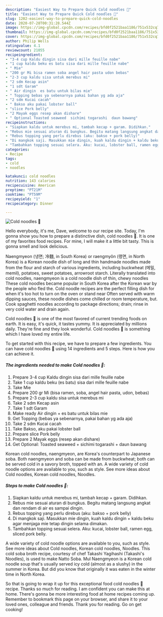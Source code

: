 ```yaml
---
description: "Easiest Way to Prepare Quick Cold noodles 🍜"
title: "Easiest Way to Prepare Quick Cold noodles 🍜"
slug: 1202-easiest-way-to-prepare-quick-cold-noodles
date: 2020-07-28T00:31:28.544Z
image: https://img-global.cpcdn.com/recipes/bfd0f2521baa1186/751x532cq70/cold-noodles-🍜-foto-resep-utama.jpg
thumbnail: https://img-global.cpcdn.com/recipes/bfd0f2521baa1186/751x532cq70/cold-noodles-🍜-foto-resep-utama.jpg
cover: https://img-global.cpcdn.com/recipes/bfd0f2521baa1186/751x532cq70/cold-noodles-🍜-foto-resep-utama.jpg
author: Philip Wells
ratingvalue: 4.1
reviewcount: 21055
recipeingredient:
- "3-4 cup Kaldu dingin sisa dari mille feuille nabe"
- "1 cup kaldu beku es batu sisa dari mille feuille nabe"
- " Mie"
- "200 gr Mi bisa ramen soba angel hair pasta udon bebas"
- "2-3 cup kaldu sisa untuk merebus mi"
- "2 sdm Kecap asin"
- "1 sdt Garam"
- " Air dingin  es batu untuk bilas mie"
- " Topping bebas ya sebenarnya pakai bahan yg ada aja"
- "2 sdm Kucai cacah"
- " Bakso aku pakai lobster ball"
- "slice Pork belly"
- "2 Mayak eggs resep akan dishare"
- " Optional Toasted seaweed  sichimi togarashi  daun bawang"
recipeinstructions:
- "Siapkan kaldu untuk merebus mi, tambah kecap + garam. Didihkan."
- "Rebus mie sesuai aturan di bungkus. Begitu matang langsung angkat dan rendam di air es sampai dingin."
- "Rebus topping yang perlu direbus (aku: bakso + pork belly)"
- "Di mangkok saji. Masukkan mie dingin, kuah kaldu dingin + kaldu beku agar menjaga mie tetap dingin selama dimakan."
- "Tambahkan topping sesuai selera. Aku: kucai, lobster ball, ramen egg, sliced pork belly."
categories:
- Recipe
tags:
- cold
- noodles

katakunci: cold noodles 
nutrition: 143 calories
recipecuisine: American
preptime: "PT21M"
cooktime: "PT59M"
recipeyield: "1"
recipecategory: Dinner

---
```



![Cold noodles 🍜](https://img-global.cpcdn.com/recipes/bfd0f2521baa1186/751x532cq70/cold-noodles-🍜-foto-resep-utama.jpg)

Hello everybody, it's me, Dave, welcome to our recipe site. Today, I'm gonna show you how to prepare a distinctive dish, cold noodles 🍜. It is one of my favorites food recipes. For mine, I will make it a little bit tasty. This is gonna smell and look delicious.

Naengmyeon (냉면; 冷麵, in South Korea) or raengmyŏn (랭면, in North Korea) is a Korean noodle dish of long and thin handmade noodles made from the flour and starch of various ingredients, including buckwheat (메밀, memil), potatoes, sweet potatoes, arrowroot starch. Literally translated into cold noodles, naengmyeon is a cold noodle dish of thin, chewy noodles These cold noodles became popular in South Korea after the Korean war by the people who fled the. Cold noodle recipes are the perfect filling dish for when it&#39;s too hot to turn on the oven or stand near Often served with warm dipping sauces, these noodle dishes come chilled or room temperature, but. Cook spaghetti noodles according to package directions; drain; rinse in very cold water and drain again.

Cold noodles 🍜 is one of the most favored of current trending foods on earth. It is easy, it's quick, it tastes yummy. It is appreciated by millions daily. They're fine and they look wonderful. Cold noodles 🍜 is something which I have loved my entire life.


To get started with this recipe, we have to prepare a few ingredients. You can have cold noodles 🍜 using 14 ingredients and 5 steps. Here is how you can achieve it.

<!--inarticleads1-->

##### The ingredients needed to make Cold noodles 🍜:

1. Prepare 3-4 cup Kaldu dingin sisa dari mille feuille nabe
1. Take 1 cup kaldu beku (es batu) sisa dari mille feuille nabe
1. Take  Mie
1. Prepare 200 gr Mi (bisa ramen, soba, angel hair pasta, udon, bebas)
1. Prepare 2-3 cup kaldu sisa untuk merebus mi
1. Take 2 sdm Kecap asin
1. Take 1 sdt Garam
1. Make ready  Air dingin + es batu untuk bilas mie
1. Get  Topping (bebas ya sebenarnya, pakai bahan yg ada aja)
1. Take 2 sdm Kucai cacah
1. Take  Bakso, aku pakai lobster ball
1. Prepare slice Pork belly
1. Prepare 2 Mayak eggs (resep akan dishare)
1. Get  Optional: Toasted seaweed + sichimi togarashi + daun bawang


Korean cold noodles, naengmyeon, are Korea&#39;s counterpart to Japanese soba. Both naengmyeon and soba can be made from buckwheat; both can be served cold in a savory broth, topped with an. A wide variety of cold noodle options are available to you, such as style. See more ideas about Cold noodles, Korean cold noodles, Noodles. 

<!--inarticleads2-->

##### Steps to make Cold noodles 🍜:

1. Siapkan kaldu untuk merebus mi, tambah kecap + garam. Didihkan.
1. Rebus mie sesuai aturan di bungkus. Begitu matang langsung angkat dan rendam di air es sampai dingin.
1. Rebus topping yang perlu direbus (aku: bakso + pork belly)
1. Di mangkok saji. Masukkan mie dingin, kuah kaldu dingin + kaldu beku agar menjaga mie tetap dingin selama dimakan.
1. Tambahkan topping sesuai selera. Aku: kucai, lobster ball, ramen egg, sliced pork belly.


A wide variety of cold noodle options are available to you, such as style. See more ideas about Cold noodles, Korean cold noodles, Noodles. This cold soba broth recipe, courtesy of chef Takashi Yagihashi (Takashi&#39;s Noodles), is used to make Natto Soba. Mul Naengmyeon is a Korean cold noodle soup that&#39;s usually served icy cold (almost as a slushy) in the summer in Korea. But did you know that originally it was eaten in the winter time in North Korea. 

So that is going to wrap it up for this exceptional food cold noodles 🍜 recipe. Thanks so much for reading. I am confident you can make this at home. There's gonna be more interesting food at home recipes coming up. Remember to bookmark this page on your browser, and share it to your loved ones, colleague and friends. Thank you for reading. Go on get cooking!
